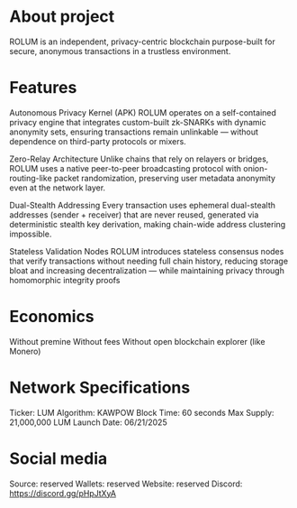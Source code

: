 # About project
ROLUM is an independent, privacy-centric blockchain purpose-built for secure, anonymous transactions in a trustless environment.

# Features

Autonomous Privacy Kernel (APK)
ROLUM operates on a self-contained privacy engine that integrates custom-built zk-SNARKs with dynamic anonymity sets, ensuring transactions remain unlinkable — without dependence on third-party protocols or mixers.

Zero-Relay Architecture
Unlike chains that rely on relayers or bridges, ROLUM uses a native peer-to-peer broadcasting protocol with onion-routing-like packet randomization, preserving user metadata anonymity even at the network layer.

Dual-Stealth Addressing
Every transaction uses ephemeral dual-stealth addresses (sender + receiver) that are never reused, generated via deterministic stealth key derivation, making chain-wide address clustering impossible.

Stateless Validation Nodes
ROLUM introduces stateless consensus nodes that verify transactions without needing full chain history, reducing storage bloat and increasing decentralization — while maintaining privacy through homomorphic integrity proofs

# Economics
Without premine
Without fees
Without open blockchain explorer (like Monero)

# Network Specifications
Ticker: LUM
Algorithm: KAWPOW
Block Time: 60 seconds
Max Supply: 21,000,000 LUM
Launch Date: 06/21/2025

# Social media
Source: reserved
Wallets: reserved
Website: reserved
Discord: https://discord.gg/pHpJtXyA
